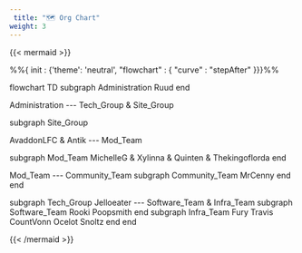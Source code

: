 ```yaml
---
 title: "🗺 Org Chart"
weight: 3
---
```


{{< mermaid >}}

%%{ init : {'theme': 'neutral', "flowchart" : { "curve" : "stepAfter" }}}%%

flowchart TD
subgraph Administration
Ruud
end

Administration ---
Tech_Group & Site_Group

subgraph Site_Group

AvaddonLFC & Antik --- Mod_Team

subgraph Mod_Team
MichelleG & Xylinna & Quinten & Thekingoflorda
end

Mod_Team --- Community_Team
subgraph Community_Team
MrCenny
end
end

subgraph Tech_Group
Jelloeater --- Software_Team & Infra_Team
subgraph Software_Team
Rooki
Poopsmith
end
subgraph Infra_Team
Fury
Travis
CountVonn
Ocelot
Snoltz
end
end

{{< /mermaid >}}
